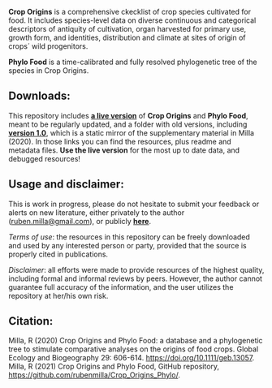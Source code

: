 **Crop Origins** is a comprehensive ckecklist of crop species cultivated for food. It includes species-level data on diverse continuous and categorical descriptors of antiquity of cultivation, organ harvested for primary use, growth form, and identities, distribution and climate at sites of origin of crops´ wild progenitors.

**Phylo Food** is a time-calibrated and fully resolved phylogenetic tree of the species in Crop Origins.


## Downloads:
This repository includes **[a live version](https://github.com/rubenmilla/Crop_Origins_Phylo/tree/master/Crop_Origins_Phylo_v_live)** of **Crop Origins** and **Phylo Food**, meant to be regularly updated, and a folder with old versions, including **[version 1.0](https://github.com/rubenmilla/Crop_Origins_Phylo/tree/master/old_versions_Crop_Origins_Phylo/Crop_Origins_Phylo_v1_0)**, which is a static mirror of the supplementary material in Milla (2020). In those links you can find the resources, plus readme and metadata files.
**Use the live version** for the most up to date data, and debugged resources!


## Usage and disclaimer:
This is work in progress, please do not hesitate to submit your feedback or alerts on new literature, either privately to the author (ruben.milla@gmail.com), or publicly **[here](https://github.com/rubenmilla/Crop_Origins_Phylo/issues)**.

*Terms of use*: the resources in this repository can be freely downloaded and used by any interested person or party, provided that the source is properly cited in publications.

*Disclaimer*: all efforts were made to provide resources of the highest quality, including formal and informal reviews by peers. However, the author cannot guarantee full accuracy of the information, and the user utilizes the repository at her/his own risk.


## Citation: 
Milla, R (2020) Crop Origins and Phylo Food: a database and a phylogenetic tree to stimulate comparative analyses on the origins of food crops. Global Ecology and Biogeography 29: 606-614. https://doi.org/10.1111/geb.13057.
Milla, R (2021) Crop Origins and Phylo Food, GitHub repository, https://github.com/rubenmilla/Crop_Origins_Phylo/.
